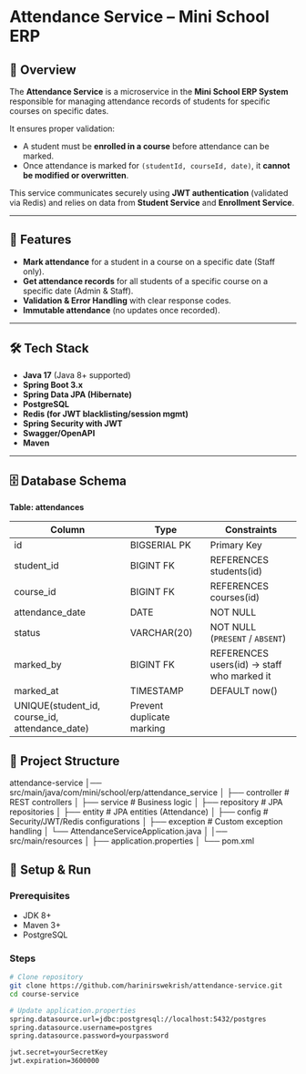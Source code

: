 # Attendance Service – Mini School ERP  

## 📌 Overview  
The **Attendance Service** is a microservice in the **Mini School ERP System** responsible for managing attendance records of students for specific courses on specific dates.  

It ensures proper validation:
- A student must be **enrolled in a course** before attendance can be marked.  
- Once attendance is marked for `(studentId, courseId, date)`, it **cannot be modified or overwritten**.  

This service communicates securely using **JWT authentication** (validated via Redis) and relies on data from **Student Service** and **Enrollment Service**.  

---

## 🚀 Features  
- **Mark attendance** for a student in a course on a specific date (Staff only).  
- **Get attendance records** for all students of a specific course on a specific date (Admin & Staff).  
- **Validation & Error Handling** with clear response codes.  
- **Immutable attendance** (no updates once recorded).  

---

## 🛠️ Tech Stack  
- **Java 17** (Java 8+ supported)  
- **Spring Boot 3.x**  
- **Spring Data JPA (Hibernate)**  
- **PostgreSQL**  
- **Redis (for JWT blacklisting/session mgmt)**  
- **Spring Security with JWT**  
- **Swagger/OpenAPI**  
- **Maven**  

---

## 🗄️ Database Schema
**Table: attendances**

| Column                                            | Type                      | Constraints                                |
| ------------------------------------------------- | ------------------------- | ------------------------------------------ |
| id                                                | BIGSERIAL PK              | Primary Key                                |
| student\_id                                       | BIGINT FK                 | REFERENCES students(id)                    |
| course\_id                                        | BIGINT FK                 | REFERENCES courses(id)                     |
| attendance\_date                                  | DATE                      | NOT NULL                                   |
| status                                            | VARCHAR(20)               | NOT NULL (`PRESENT` / `ABSENT`)            |
| marked\_by                                        | BIGINT FK                 | REFERENCES users(id) → staff who marked it |
| marked\_at                                        | TIMESTAMP                 | DEFAULT now()                              |
| UNIQUE(student\_id, course\_id, attendance\_date) | Prevent duplicate marking |                                            |

## 📂 Project Structure  
attendance-service
│── src/main/java/com/mini/school/erp/attendance_service
│ ├── controller # REST controllers
│ ├── service # Business logic
│ ├── repository # JPA repositories
│ ├── entity # JPA entities (Attendance)
│ ├── config # Security/JWT/Redis configurations
│ ├── exception # Custom exception handling
│ └── AttendanceServiceApplication.java
│
│── src/main/resources
│ ├── application.properties
│
└── pom.xml



## 🚀 Setup & Run

### Prerequisites
- JDK 8+  
- Maven 3+  
- PostgreSQL  

### Steps
```bash
# Clone repository
git clone https://github.com/harinirswekrish/attendance-service.git
cd course-service

# Update application.properties
spring.datasource.url=jdbc:postgresql://localhost:5432/postgres
spring.datasource.username=postgres
spring.datasource.password=yourpassword

jwt.secret=yourSecretKey
jwt.expiration=3600000
